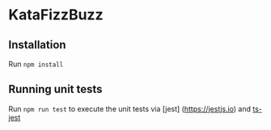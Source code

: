 # KataFizzBuzz

## Installation

Run `npm install`

## Running unit tests

Run `npm run test` to execute the unit tests via [jest] (https://jestjs.io) and [ts-jest](https://github.com/kulshekhar/ts-jest)
